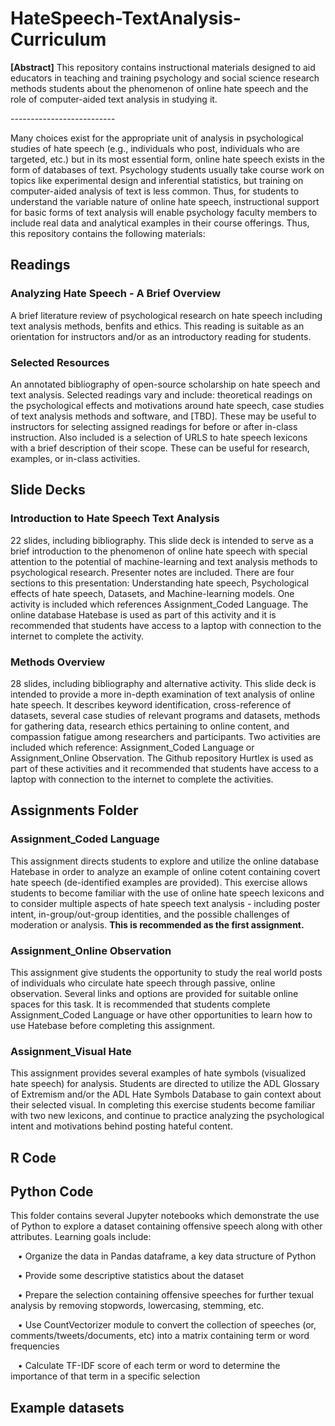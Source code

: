 # HateSpeech-TextAnalysis-Curriculum
<p><b>[Abstract]</b> This repository contains instructional materials designed to aid educators in teaching and training psychology and social science research methods students about the phenomenon of online hate speech and the role of computer-aided text analysis in studying it.</p>
<p>--------------------------</p>
<p>Many choices exist for the appropriate unit of analysis in psychological studies of hate speech (e.g., individuals who post, individuals who are targeted, etc.) but in its most essential form, online hate speech exists in the form of databases of text. Psychology students usually take course work on topics like experimental design and inferential statistics, but training on computer-aided analysis of text is less common. Thus, for students to understand the variable nature of online hate speech, instructional support for basic forms of text analysis will enable psychology faculty members to include real data and analytical examples in their course offerings. Thus, this repository contains the following materials:<p>
 
## Readings

### Analyzing Hate Speech - A Brief Overview
<p> A brief literature review of psychological research on hate speech including text analysis methods, benfits and ethics. This reading is suitable as an orientation for instructors and/or as an introductory reading for students.</p>

### Selected Resources</i></p>
<p>An annotated bibliography of open-source scholarship on hate speech and text analysis. Selected readings vary and include: theoretical readings on the psychological effects and motivations around hate speech, case studies of text analysis methods and software, and [TBD]. These may be useful to instructors for selecting assigned readings for before or after in-class instruction. Also included is a selection of URLS to hate speech lexicons with a brief description of their scope. These can be useful for research, examples, or in-class activities.

## Slide Decks

### Introduction to Hate Speech Text Analysis

<p>22 slides, including bibliography. This slide deck is intended to serve as a brief introduction to the phenomenon of online hate speech with special attention to the potential of machine-learning and text analysis methods to psychological research. Presenter notes are included. There are four sections to this presentation: Understanding hate speech, Psychological effects of hate speech, Datasets, and Machine-learning models. One activity is included which references Assignment_Coded Language. The online database Hatebase is used as part of this activity and it is recommended that students have access to a laptop with connection to the internet to complete the activity.<p>

### Methods Overview

<p>28 slides, including bibliography and alternative activity. This slide deck is intended to provide a more in-depth examination of text analysis of online hate speech. It describes keyword identification, cross-reference of datasets, several case studies of relevant programs and datasets, methods for gathering data, research ethics pertaining to online content, and compassion fatigue among researchers and participants. Two activities are included which reference: Assignment_Coded Language or Assignment_Online Observation. The Github repository Hurtlex is used as part of these activities and it recommended that students have access to a laptop with connection to the internet to complete the activities. 

## Assignments Folder ##

### Assignment_Coded Language

<p> This assignment directs students to explore and utilize the online database Hatebase in order to analyze an example of online cotent containing covert hate speech (de-identified examples are provided). This exercise allows students to become familiar with the use of online hate speech lexicons and to consider multiple aspects of hate speech text analysis - including poster intent, in-group/out-group identities, and the possible challenges of moderation or analysis. <b>This is recommended as the first assignment.</b> 

### Assignment_Online Observation

<p> This assignment give students the opportunity to study the real world posts of individuals who circulate hate speech through passive, online observation. Several links and options are provided for suitable online spaces for this task. It is recommended that students complete Assignment_Coded Language or have other opportunities to learn how to use Hatebase before completing this assignment.</p>

### Assignment_Visual Hate

<p> This assignment provides several examples of hate symbols (visualized hate speech) for analysis. Students are directed to utilize the ADL Glossary of Extremism and/or the ADL Hate Symbols Database to gain context about their selected visual. In completing this exercise students become familiar with two new lexicons, and continue to practice analyzing the psychological intent and motivations behind posting hateful content. 

## R Code

## Python Code

<p> This folder contains several Jupyter notebooks which demonstrate the use of Python to explore a dataset containing offensive speech along with other attributes. Learning goals include:
<p> &nbsp;&nbsp;&nbsp;&bull; Organize the data in Pandas dataframe, a key data structure of Python</p>
<p> &nbsp;&nbsp;&nbsp;&bull; Provide some descriptive statistics about the dataset</p>
<p> &nbsp;&nbsp;&nbsp;&bull; Prepare the selection containing offensive speeches for further texual analysis by removing stopwords, lowercasing, stemming, etc.</p>
<p> &nbsp;&nbsp;&nbsp;&bull; Use CountVectorizer module to convert the collection of speeches (or, comments/tweets/documents, etc) into a matrix containing term or word frequencies</p>
<p> &nbsp;&nbsp;&nbsp;&bull; Calculate TF-IDF score of each term or word to determine the importance of that term in a specific selection</p>

## Example datasets
